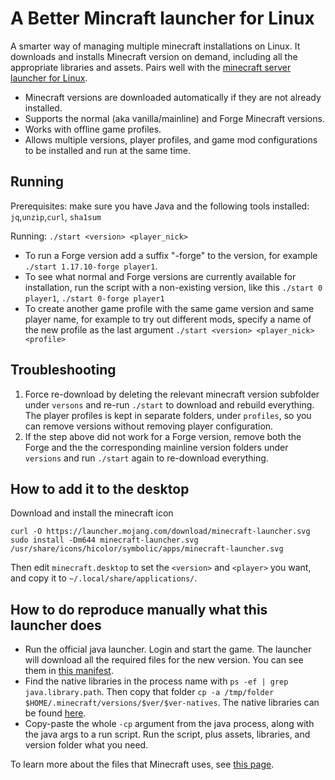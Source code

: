 # A Better Mincraft launcher for Linux

A smarter way of managing multiple minecraft installations on Linux. It downloads and installs Minecraft version on demand, including all the appropriate libraries and assets.
Pairs well with the [minecraft server launcher for Linux](https://github.com/alexivkin/minecraft-server-container).

* Minecraft versions are downloaded automatically if they are not already installed.
* Supports the normal (aka vanilla/mainline) and Forge Minecraft versions.
* Works with offline game profiles.
* Allows multiple versions, player profiles, and game mod configurations to be installed and run at the same time.

## Running

Prerequisites: make sure you have Java and the following tools installed: `jq`,`unzip`,`curl`, `sha1sum`

Running: `./start <version> <player_nick>`

* To run a Forge version add a suffix "-forge" to the version, for example `./start 1.17.10-forge player1`.
* To see what normal and Forge versions are currently available for installation, run the script with a non-existing version, like this `./start 0 player1`, `./start 0-forge player1`
* To create another game profile with the same game version and same player name, for example to try out different mods, specify a name of the new profile as the last argument `./start <version> <player_nick> <profile>`

## Troubleshooting

1. Force re-download by deleting the relevant minecraft version subfolder under `versons` and re-run `./start` to download and rebuild everything. The player profiles is kept in separate folders, under `profiles`, so you can remove versions without removing player configuration.
2. If the step above did not work for a Forge version, remove both the Forge and the the corresponding mainline version folders under `versions` and run `./start` again to re-download everything.

## How to add it to the desktop

Download and install the minecraft icon

```
curl -O https://launcher.mojang.com/download/minecraft-launcher.svg
sudo install -Dm644 minecraft-launcher.svg /usr/share/icons/hicolor/symbolic/apps/minecraft-launcher.svg
```

Then edit `minecraft.desktop` to set the `<version>` and `<player>` you want, and copy it to `~/.local/share/applications/`.


## How to do reproduce manually what this launcher does

* Run the official java launcher. Login and start the game. The launcher will download all the required files for the new version. You can see them in [this manifest](https://launchermeta.mojang.com/mc/game/version_manifest.json).
* Find the native libraries in the process name with `ps -ef | grep java.library.path`. Then copy that folder `cp -a /tmp/folder $HOME/.minecraft/versions/$ver/$ver-natives`. The native libraries can be found [here](https://libraries.minecraft.net/).
* Copy-paste the whole `-cp` argument from the java process, along with the java args to a run script. Run the script, plus assets, libraries, and version folder what you need.

To learn more about the files that Minecraft uses, see [this page](https://wiki.vg/Game_files).
